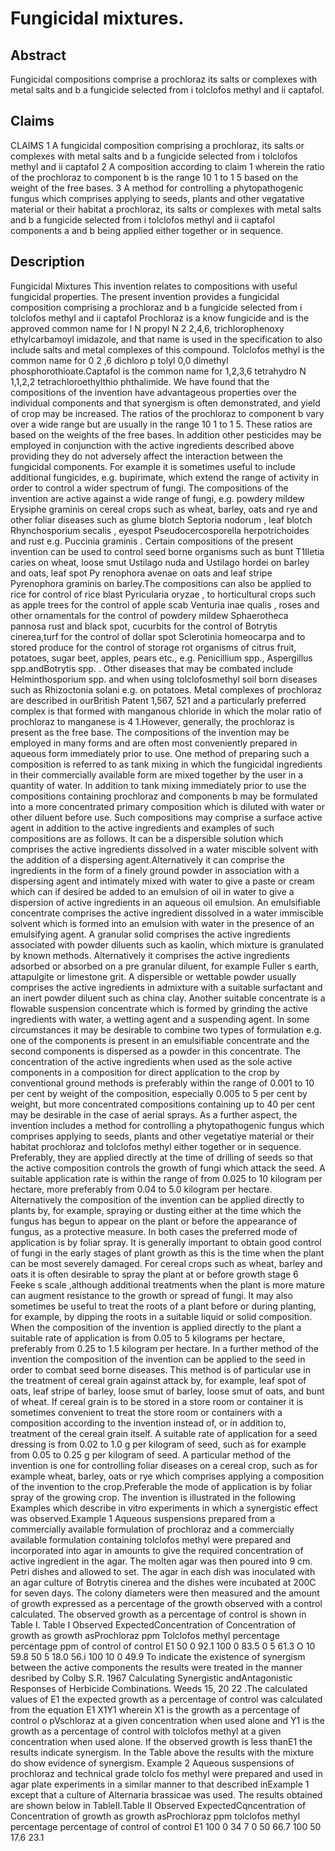 # Fungicidal mixtures.

## Abstract
Fungicidal compositions comprise a prochloraz its salts or complexes with metal salts and b a fungicide selected from i tolclofos methyl and ii captafol.

## Claims
CLAIMS 1 A fungicidal composition comprising a prochloraz, its salts or complexes with metal salts and b a fungicide selected from i tolclofos methyl and ii captafol 2 A composition according to claim 1 wherein the ratio of the prochloraz to component b is the range 10 1 to 1 5 based on the weight of the free bases. 3 A method for controlling a phytopathogenic fungus which comprises applying to seeds, plants and other vegatative material or their habitat a prochloraz, its salts or complexes with metal salts and b a fungicide selected from i tolclofos methyl and ii captafol components a and b being applied either together or in sequence.

## Description
Fungicidal Mixtures This invention relates to compositions with useful fungicidal properties. The present invention provides a fungicidal composition comprising a prochloraz and b a fungicide selected from i tolclofos methyl and ii captafol Prochloraz is a know fungicide and is the approved common name for l N propyl N 2 2,4,6, trichlorophenoxy ethylcarbamoyl imidazole, and that name is used in the specification to also include salts and metal complexes of this compound. Tolclofos methyl is the common name for 0 2 ,6 dichloro p tolyl 0,0 dimethyl phosphorothioate.Captafol is the common name for 1,2,3,6 tetrahydro N 1,1,2,2 tetrachloroethylthio phthalimide. We have found that the compositions of the invention have advantageous properties over the individual components and that synergism is often demonstrated, and yield of crop may be increased. The ratios of the prochloraz to component b vary over a wide range but are usually in the range 10 1 to 1 5. These ratios are based on the weights of the free bases. In addition other pesticides may be employed in conjunction with the active ingredients described above providing they do not adversely affect the interaction between the fungicidal components. For example it is sometimes useful to include additional fungicides, e.g. bupirimate, which extend the range of activity in order to control a wider spectrum of fungi. The compositions of the invention are active against a wide range of fungi, e.g. powdery mildew Erysiphe graminis on cereal crops such as wheat, barley, oats and rye and other foliar diseases such as glume blotch Septoria nodorum , leaf blotch Rhynchosporium secalis , eyespot Pseudocercosporella herpotrichoides and rust e.g. Puccinia graminis . Certain compositions of the present invention can be used to control seed borne organisms such as bunt T1Iletia caries on wheat, loose smut Ustilago nuda and Ustilago hordei on barley and oats, leaf spot Py renophora avenae on oats and leaf stripe Pyrenophora graminis on barley.The compositions can also be applied to rice for control of rice blast Pyricularia oryzae , to horticultural crops such as apple trees for the control of apple scab Venturia inae qualis , roses and other ornamentals for the control of powdery mildew Sphaerotheca pannosa rust and black spot, cucurbits for the control of Botrytis cinerea,turf for the control of dollar spot Sclerotinia homeocarpa and to stored produce for the control of storage rot organisms of citrus fruit, potatoes, sugar beet, apples, pears etc., e.g. Penicillium spp., Aspergillus spp.andBotrytis spp. . Other diseases that may be combated include Helminthosporium spp. and when using tolclofosmethyl soil born diseases such as Rhizoctonia solani e.g. on potatoes. Metal complexes of prochloraz are described in ourBritish Patent 1,567, 521 and a particularly preferred complex is that formed with manganous chloride in which the molar ratio of prochloraz to manganese is 4 1.However, generally, the prochloraz is present as the free base. The compositions of the invention may be employed in many forms and are often most conveniently prepared in aqueous form immediately prior to use. One method of preparing such a composition is referred to as tank mixing in which the fungicidal ingredients in their commercially available form are mixed together by the user in a quantity of water. In addition to tank mixing immediately prior to use the compositions containing prochloraz and components b may be formulated into a more concentrated primary composition which is diluted with water or other diluent before use. Such compositions may comprise a surface active agent in addition to the active ingredients and examples of such compositions are as follows. It can be a dispersible solution which comprises the active ingredients dissolved in a water miscible solvent with the addition of a dispersing agent.Alternatively it can comprise the ingredients in the form of a finely ground powder in association with a dispersing agent and intimately mixed with water to give a paste or cream which can if desired be added to an emulsion of oil in water to give a dispersion of active ingredients in an aqueous oil emulsion. An emulsifiable concentrate comprises the active ingredient dissolved in a water immiscible solvent which is formed into an emulsion with water in the presence of an emulsifying agent. A granular solid comprises the active ingredients associated with powder diluents such as kaolin, which mixture is granulated by known methods. Alternatively it comprises the active ingredients adsorbed or absorbed on a pre granular diluent, for example Fuller s earth, attapulgite or limestone grit. A dispersible or wettable powder usually comprises the active ingredients in admixture with a suitable surfactant and an inert powder diluent such as china clay. Another suitable concentrate is a flowable suspension concentrate which is formed by grinding the active ingredients with water, a wetting agent and a suspending agent. In some circumstances it may be desirable to combine two types of formulation e.g. one of the components is present in an emulsifiable concentrate and the second components is dispersed as a powder in this concentrate. The concentration of the active ingredients when used as the sole active components in a composition for direct application to the crop by conventional ground methods is preferably within the range of 0.001 to 10 per cent by weight of the composition, especially 0.005 to 5 per cent by weight, but more concentrated compositions containing up to 40 per cent may be desirable in the case of aerial sprays. As a further aspect, the invention includes a method for controlling a phytopathogenic fungus which comprises applying to seeds, plants and other vegetatiye material or their habitat prochloraz and tolclofos methyl either together or in sequence. Preferably, they are applied directly at the time of drilling of seeds so that the active composition controls the growth of fungi which attack the seed. A suitable application rate is within the range of from 0.025 to 10 kilogram per hectare, more preferably from 0.04 to 5.0 kilogram per hectare. Alternatively the composition of the invention can be applied directly to plants by, for example, spraying or dusting either at the time which the fungus has begun to appear on the plant or before the appearance of fungus, as a protective measure. In both cases the preferred mode of application is by foliar spray. It is generally important to obtain good control of fungi in the early stages of plant growth as this is the time when the plant can be most severely damaged. For cereal crops such as wheat, barley and oats it is often desirable to spray the plant at or before growth stage 6 Feeke s scale ,although additional treatments when the plant is more mature can augment resistance to the growth or spread of fungi. It may also sometimes be useful to treat the roots of a plant before or during planting, for example, by dipping the roots in a suitable liquid or solid composition. When the composition of the invention is applied directly to the plant a suitable rate of application is from 0.05 to 5 kilograms per hectare, preferably from 0.25 to 1.5 kilogram per hectare. In a further method of the invention the composition of the invention can be applied to the seed in order to combat seed borne diseases. This method is of particular use in the treatment of cereal grain against attack by, for example, leaf spot of oats, leaf stripe of barley, loose smut of barley, loose smut of oats, and bunt of wheat. If cereal grain is to be stored in a store room or container it is sometimes convenient to treat the store room or containers with a composition according to the invention instead of, or in addition to, treatment of the cereal grain itself. A suitable rate of application for a seed dressing is from 0.02 to 1.0 g per kilogram of seed, such as for example from 0.05 to 0.25 g per kilogram of seed. A particular method of the invention is one for controlling foliar diseases on a cereal crop, such as for example wheat, barley, oats or rye which comprises applying a composition of the invention to the crop.Preferable the mode of application is by foliar spray of the growing crop. The invention is illustrated in the following Examples which describe in vitro experiments in which a synergistic effect was observed.Example 1 Aqueous suspensions prepared from a commercially available formulation of prochloraz and a commercially available formulation containing tolclofos methyl were prepared and incorporated into agar in amounts to give the required concentration of active ingredient in the agar. The molten agar was then poured into 9 cm. Petri dishes and allowed to set. The agar in each dish was inoculated with an agar culture of Botrytis cinerea and the dishes were incubated at 200C for seven days. The colony diameters were then measured and the amount of growth expressed as a percentage of the growth observed with a control calculated. The observed growth as a percentage of control is shown in Table I. Table I Observed ExpectedConcentration of Concentration of growth as growth asProchloraz ppm Tolclofos methyl percentage percentage ppm of control of control E1 50 0 92.1 100 0 83.5 0 5 61.3 O 10 59.8 50 5 18.0 56.i 100 10 0 49.9 To indicate the existence of synergism between the active components the results were treated in the manner desribed by Colby S.R. 1967 Calculating Synergistic andAntagonistic Responses of Herbicide Combinations. Weeds 15, 20 22 .The calculated values of E1 the expected growth as a percentage of control was calculated from the equation E1 X1Y1 wherein X1 is the growth as a percentage of control o pVschloraz at a given concentration when used alone and Y1 is the growth as a percentage of control with tolclofos methyl at a given concentration when used alone. If the observed growth is less thanE1 the results indicate synergism. In the Table above the results with the mixture do show evidence of synergism. Example 2 Aqueous suspensions of prochloraz and technical grade tolclo fos methyl were prepared and used in agar plate experiments in a similar manner to that described inExample 1 except that a culture of Alternaria brassicae was used. The results obtained are shown below in TableII.Table II Observed ExpectedCqncentration of Concentration of growth as growth asProchloraz ppm tolclofos methyl percentage percentage of control of control E1 100 0 34 7 0 50 66.7 100 50 17.6 23.1